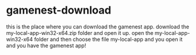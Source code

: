 # gamenest-download
this is the place where you can download the gamenest app.
download the my-local-app-win32-x64.zip folder and open it up.
open the my-local-app-win32-x64 folder and then choose the file my-local-app and you open it and you have the gamenest app!
